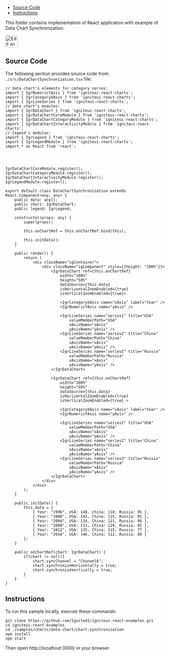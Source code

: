 <!-- NOTE: do not change this file because it will be auto re-generated from template file: -->
<!-- https://github.com/IgniteUI/igniteui-react-examples/tree/master/sample-template-files/ReadMe.md -->

<!-- ## Table of Contents -->
<!-- - [Sample Preview](#Sample-Preview) -->
- [Source Code](#Source-Code)
- [Instructions](#Instructions)

This folder contains implementation of React application with example of Data Chart Synchronization.
<!-- in the Data Chart component -->
<!-- [Data Chart](https://infragistics.com/Reactsite/components/data-chart.html) -->

<html lang="en" xmlns="http://www.w3.org/1999/xhtml">
    <body>
        <a target="_blank" href="https://codesandbox.io/s/github/IgniteUI/igniteui-react-examples/tree/master/samples/charts/data-chart/chart-synchronization?fontsize=14&hidenavigation=1&theme=dark&view=preview&file=/src/DataChartSynchronization.tsx" rel="noopener noreferrer">
            <img height="40px" style="border-radius: 0.25rem" alt="Edit on CodeSandbox" src="https://static.infragistics.com/xplatform/images/sandbox/code.png"/>
        </a>
        <!-- <a target="_blank"
href="https://codesandbox.io/s/github/IgniteUI/igniteui-react-examples/tree/master/samples/maps/geo-map/binding-csv-points?fontsize=14&hidenavigation=1&theme=dark&view=preview">
            <img alt="Edit Sample" src="https://codesandbox.io/static/img/play-codesandbox.svg"/>
        </a> -->
        <!-- <a target="_blank" style="margin-left: 0.5rem"
href="https://codesandbox.io/embed/github/IgniteUI/igniteui-react-examples/tree/master/samples/charts/data-chart/chart-synchronization?fontsize=14&hidenavigation=1&theme=dark&view=preview&file=/src/DataChartSynchronization.tsx">
            <img height="40px" style="border-radius: 5px" alt="View on CodeSandbox" src="https://static.infragistics.com/xplatform/images/sandbox/view.png"/>
        </a> -->
        <!-- <a target="_blank"
href="https://codesandbox.io/embed/github/IgniteUI/igniteui-react-examples/tree/master/samples/maps/geo-map/binding-csv-points?fontsize=14&hidenavigation=1&theme=dark&view=preview">
            <img alt="View on CodeSandbox" src="https://static.infragistics.com/xplatform/images/sandbox/view.png"/>
        </a>
https://codesandbox.io/embed/react-treemap-overview-rtb45
https://codesandbox.io/static/img/play-codesandbox.svg
https://codesandbox.io/embed/react-treemap-overview-rtb45?view=browser -->
    </body>
</html>

<!-- ## Sample Preview -->

<!-- <iframe
  src="https://codesandbox.io/embed/github/IgniteUI/igniteui-react-examples/tree/master/samples/charts/data-chart/chart-synchronization?fontsize=14&hidenavigation=1&theme=dark&view=preview&file=/src/DataChartSynchronization.tsx"
  style="width:100%; height:400px; border:0; border-radius: 4px; overflow:hidden;"
  allow="accelerometer; ambient-light-sensor; camera; encrypted-media; geolocation; gyroscope; hid; microphone; midi; payment; usb; vr"
  sandbox="allow-forms allow-modals allow-popups allow-presentation allow-same-origin allow-scripts"
></iframe> -->

## Source Code

The following section provides source code from:
`./src/DataChartSynchronization.tsx` file:

```tsx
// data chart's elements for category series:
import { IgrNumericYAxis } from 'igniteui-react-charts';
import { IgrCategoryXAxis } from 'igniteui-react-charts';
import { IgrLineSeries } from 'igniteui-react-charts';
// data chart's modules:
import { IgrDataChart } from 'igniteui-react-charts';
import { IgrDataChartCoreModule } from 'igniteui-react-charts';
import { IgrDataChartCategoryModule } from 'igniteui-react-charts';
import { IgrDataChartInteractivityModule } from 'igniteui-react-charts';
// legend's modules:
import { IgrLegend } from 'igniteui-react-charts';
import { IgrLegendModule } from 'igniteui-react-charts';
import * as React from 'react';




IgrDataChartCoreModule.register();
IgrDataChartCategoryModule.register();
IgrDataChartInteractivityModule.register();
IgrLegendModule.register();

export default class DataChartSynchronization extends React.Component<any, any> {
    public data: any[];
    public chart: IgrDataChart;
    public legend: IgrLegend;

    constructor(props: any) {
        super(props);

        this.onChartRef = this.onChartRef.bind(this);

        this.initData();
    }

    public render() {
        return (
            <div className="igContainer">
                <div className="igComponent" style={{height: "100%"}}>
                    <IgrDataChart ref={this.onChartRef}
                        width="100%"
                        height="50%"
                        dataSource={this.data}
                        isHorizontalZoomEnabled={true}
                        isVerticalZoomEnabled={true}>

                        <IgrCategoryXAxis name="xAxis" label="Year" />
                        <IgrNumericYAxis name="yAxis" />

                        <IgrLineSeries name="series1" title="USA"
                            valueMemberPath="USA"
                            xAxisName="xAxis"
                            yAxisName="yAxis" />
                        <IgrLineSeries name="series2" title="China"
                            valueMemberPath="China"
                            xAxisName="xAxis"
                            yAxisName="yAxis" />
                        <IgrLineSeries name="series3" title="Russia"
                            valueMemberPath="Russia"
                            xAxisName="xAxis"
                            yAxisName="yAxis" />
                    </IgrDataChart>

                    <IgrDataChart ref={this.onChartRef}
                        width="100%"
                        height="50%"
                        dataSource={this.data}
                        isHorizontalZoomEnabled={true}
                        isVerticalZoomEnabled={true} >

                        <IgrCategoryXAxis name="xAxis" label="Year" />
                        <IgrNumericYAxis name="yAxis" />

                        <IgrLineSeries name="series1" title="USA"
                            valueMemberPath="USA"
                            xAxisName="xAxis"
                            yAxisName="yAxis" />
                        <IgrLineSeries name="series2" title="China"
                            valueMemberPath="China"
                            xAxisName="xAxis"
                            yAxisName="yAxis" />
                        <IgrLineSeries name="series3" title="Russia"
                            valueMemberPath="Russia"
                            xAxisName="xAxis"
                            yAxisName="yAxis" />
                    </IgrDataChart>
                </div>
            </div>
        );
    }

    public initData() {
        this.data = [
            { Year: "1996", USA: 148, China: 110, Russia: 95 },
            { Year: "2000", USA: 142, China: 115, Russia: 91 },
            { Year: "2004", USA: 134, China: 121, Russia: 86 },
            { Year: "2008", USA: 131, China: 129, Russia: 65 },
            { Year: "2012", USA: 135, China: 115, Russia: 77 },
            { Year: "2016", USA: 146, China: 112, Russia: 88 }
        ];
    }

    public onChartRef(chart: IgrDataChart) {
        if(chart != null){
            chart.syncChannel = "ChannelA";
            chart.synchronizeHorizontally = true;
            chart.synchronizeVertically = true;
        }
    }
}

```

## Instructions
To run this sample locally, execute these commands:

```
git clone https://github.com/IgniteUI/igniteui-react-examples.git
cd igniteui-react-examples
cd ./samples/charts/data-chart/chart-synchronization
npm install
npm start

```

Then open http://localhost:3000/ in your browser

